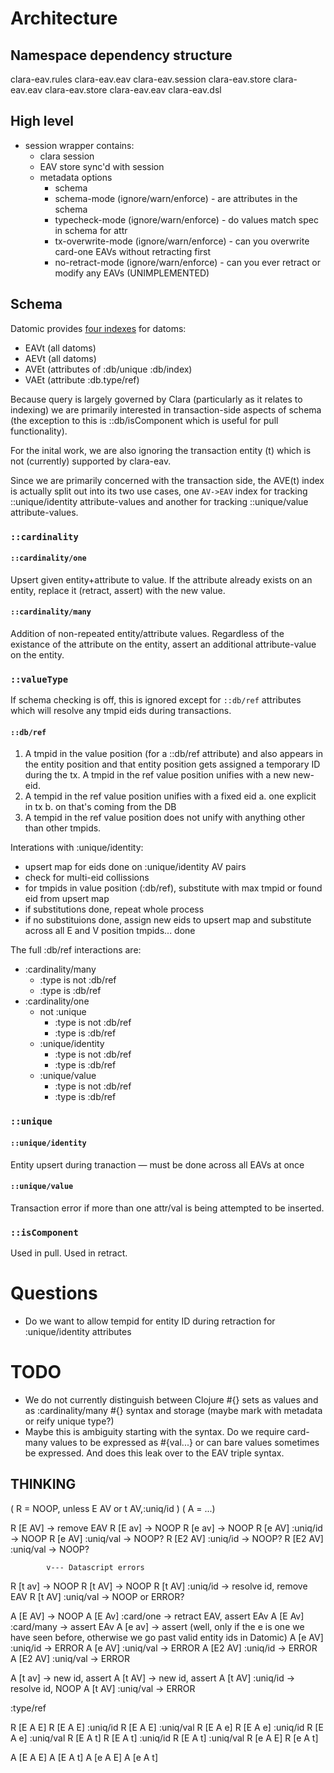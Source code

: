 # Architecture

## Namespace dependency structure

clara-eav.rules
  clara-eav.eav
  clara-eav.session
    clara-eav.store
      clara-eav.eav
  clara-eav.store
    clara-eav.eav
  clara-eav.dsl
  
## High level

- session wrapper contains:
  - clara session
  - EAV store sync'd with session
  - metadata options
    - schema
    - schema-mode (ignore/warn/enforce) - are attributes in the schema
    - typecheck-mode (ignore/warn/enforce) - do values match spec in schema for attr
    - tx-overwrite-mode (ignore/warn/enforce) - can you overwrite card-one EAVs without retracting first
    - no-retract-mode (ignore/warn/enforce) - can you ever retract or modify any EAVs (UNIMPLEMENTED)

## Schema

Datomic provides [four indexes](https://docs.datomic.com/on-prem/indexes.html) for datoms:
* EAVt (all datoms)
* AEVt (all datoms)
* AVEt (attributes of :db/unique :db/index)
* VAEt (attribute :db.type/ref)

Because query is largely governed by Clara (particularly as it relates
to indexing) we are primarily interested in transaction-side aspects
of schema (the exception to this is ::db/isComponent which is useful
for pull functionality).

For the inital work, we are also ignoring the transaction entity (t)
which is not (currently) supported by clara-eav.

Since we are primarily concerned with the transaction side, the AVE(t)
index is actually split out into its two use cases, one `AV->EAV` index
for tracking ::unique/identity attribute-values and another for
tracking ::unique/value attribute-values.

### `::cardinality`

#### `::cardinality/one`
Upsert given entity+attribute to value. If the attribute already
exists on an entity, replace it (retract, assert) with the new value.

#### `::cardinality/many`
Addition of non-repeated entity/attribute values. Regardless of the
existance of the attribute on the entity, assert an additional
attribute-value on the entity.

### `::valueType`
If schema checking is off, this is ignored except for `::db/ref`
attributes which will resolve any tmpid eids during transactions.

#### `::db/ref`
1. A tmpid in the value position (for a ::db/ref attribute) and also
   appears in the entity position and that entity position gets
   assigned a temporary ID during the tx.
   A tmpid in the ref value position unifies with a new new-eid.
2. A tempid in the ref value position unifies with a fixed eid
  a. one explicit in tx
  b. on that's coming from the DB
3. A tempid in the ref value position does not unify with anything
   other than other tmpids.

Interations with :unique/identity:

- upsert map for eids done on :unique/identity AV pairs
- check for multi-eid collissions
- for tmpids in value position (:db/ref), substitute with max tmpid or
  found eid from upsert map
- if substitutions done, repeat whole process
- if no substituions done, assign new eids to upsert map and
  substitute across all E and V position tmpids... done

The full :db/ref interactions are:

- :cardinality/many
  - :type is not :db/ref
  - :type is :db/ref
- :cardinality/one
  - not :unique
    - :type is not :db/ref
    - :type is :db/ref
  - :unique/identity
    - :type is not :db/ref
    - :type is :db/ref
  - :unique/value
    - :type is not :db/ref
    - :type is :db/ref


### `::unique`
#### `::unique/identity`

Entity upsert during tranaction — must be done across all EAVs at once

#### `::unique/value`
Transaction error if more than one attr/val is being attempted to be inserted.

### `::isComponent`
Used in pull.
Used in retract.

# Questions

- Do we want to allow tempid for entity ID during retraction for :unique/identity attributes



# TODO

- We do not currently distinguish between Clojure #{} sets as values and as :cardinality/many #{} syntax and storage (maybe mark with metadata or reify unique type?)
- Maybe this is ambiguity starting with the syntax. Do we require card-many values to be expressed as #{val...} or can bare values sometimes be expressed. And does this leak over to the EAV triple syntax.


## THINKING

( R = NOOP, unless E AV or t AV,:uniq/id )
( A = ...)

R [E  AV]            -> remove EAV
R [E  av]            -> NOOP
R [e  av]            -> NOOP
R [e  AV] :uniq/id   -> NOOP
R [e  AV] :uniq/val  -> NOOP?
R [E2 AV] :uniq/id   -> NOOP?
R [E2 AV] :uniq/val  -> NOOP?

            v--- Datascript errors
R [t  av]            -> NOOP
R [t  AV]            -> NOOP
R [t  AV] :uniq/id   -> resolve id, remove EAV
R [t  AV] :uniq/val  -> NOOP or ERROR?


A [E  AV]            -> NOOP
A [E  Av] :card/one  -> retract EAV, assert EAv
A [E  Av] :card/many -> assert  EAv
A [e  av]            -> assert (well, only if the e is one we have seen before, otherwise we go past valid entity ids in Datomic)
A [e  AV] :uniq/id   -> ERROR
A [e  AV] :uniq/val  -> ERROR
A [E2 AV] :uniq/id   -> ERROR
A [E2 AV] :uniq/val  -> ERROR

A [t  av]            -> new     id, assert
A [t  AV]            -> new     id, assert
A [t  AV] :uniq/id   -> resolve id, NOOP
A [t  AV] :uniq/val  -> ERROR

:type/ref

R [E A E] 
R [E A E] :uniq/id
R [E A E] :uniq/val
R [E A e] 
R [E A e] :uniq/id
R [E A e] :uniq/val
R [E A t]
R [E A t] :uniq/id
R [E A t] :uniq/val
R [e A E]
R [e A t]

A [E A E]
A [E A t]
A [e A E]
A [e A t]
 
